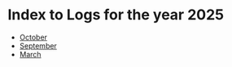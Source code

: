 Index to Logs for the year 2025
==============================

- [October](./october.md)  
- [September](./september.md)  
- [March](./march.md)  
